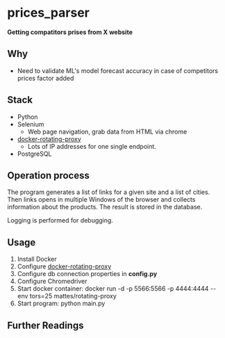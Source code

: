 prices_parser
=====================
__Getting compatitors prises from X website__

Why
-----
* Need to validate ML's model forecast accuracy in case of competitors prices factor added

Stack
-----
* Python
* Selenium
    - Web page navigation, grab data from HTML via chrome
* [docker-rotating-proxy](https://github.com/mattes/rotating-proxy)
    - Lots of IP addresses for one single endpoint.
* PostgreSQL

Operation process
-----------------
The program generates a list of links for a given site and a list of cities. Then links opens in multiple Windows of the browser and collects information about the products. 
The result is stored in the database. 

Logging is performed for debugging.

Usage
------
1. Install Docker
2. Configure [docker-rotating-proxy](https://github.com/mattes/rotating-proxy)
3. Configure db connection properties in __config.py__
4. Configure Chromedriver
5. Start docker container: docker run -d -p 5566:5566 -p 4444:4444 --env tors=25 mattes/rotating-proxy
6. Start program: python main.py 


Further Readings
----------------
